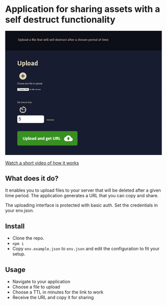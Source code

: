 # Application for sharing assets with a self destruct functionality


![Screenshot](screenshot.jpg)

[Watch a short video of how it works](https://www.youtube.com/watch?v=yYqq3jaEgU8&feature=youtu.be)

## What does it do?
It enables you to upload files to your server that will be deleted after a given time period.
The application generates a URL that you can copy and share.

The uploading interface is protected with basic auth. Set the credentials in your env.json.

## Install
* Clone the repo.
* `npm i`
* Copy `env.example.json` to `env.json` and edit the configuration to fit your setup.

## Usage
* Navigate to your application
* Choose a file to upload
* Choose a TTL in minutes for the link to work
* Receive the URL and copy it for sharing
